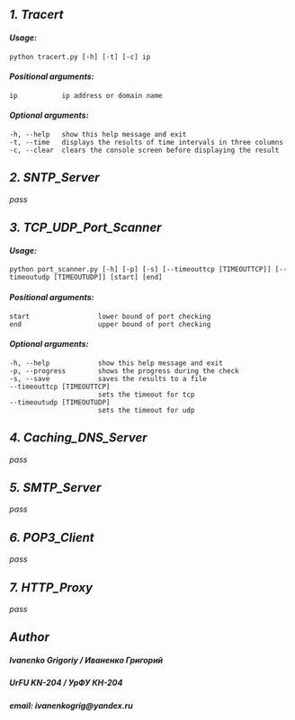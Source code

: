 ## _1. Tracert_
#### _Usage:_
    python tracert.py [-h] [-t] [-c] ip

#### _Positional arguments:_
    ip           ip address or domain name

#### _Optional arguments:_
    -h, --help   show this help message and exit
    -t, --time   displays the results of time intervals in three columns
    -c, --clear  clears the console screen before displaying the result


## _2. SNTP_Server_
_pass_


## _3. TCP_UDP_Port_Scanner_
#### _Usage:_
    python port_scanner.py [-h] [-p] [-s] [--timeouttcp [TIMEOUTTCP]] [--timeoutudp [TIMEOUTUDP]] [start] [end]

#### _Positional arguments:_
    start                 lower bound of port checking
    end                   upper bound of port checking


#### _Optional arguments:_
    -h, --help            show this help message and exit
    -p, --progress        shows the progress during the check
    -s, --save            saves the results to a file
    --timeouttcp [TIMEOUTTCP]
                          sets the timeout for tcp
    --timeoutudp [TIMEOUTUDP]
                          sets the timeout for udp
                          

## _4. Caching_DNS_Server_
_pass_


## _5. SMTP_Server_
_pass_


## _6. POP3_Client_
_pass_


## _7. HTTP_Proxy_
_pass_


## _Author_
##### _Ivanenko Grigoriy / Иваненко Григорий_
##### _UrFU KN-204 / УрФУ КН-204_ 
##### _email: ivanenkogrig@yandex.ru_